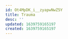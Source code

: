 ```yaml
---
id: Ot4MpDK_i__zyapwNwZ5Y
title: Trauma
desc: ''
updated: 1639759165197
created: 1639759165197
---
```


